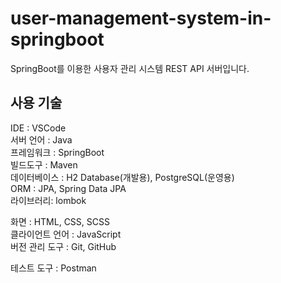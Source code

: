 # user-management-system-in-springboot
SpringBoot를 이용한 사용자 관리 시스템 REST API 서버입니다.

## 사용 기술

IDE : VSCode   
서버 언어 : Java   
프레임워크 : SpringBoot   
빌드도구 : Maven   
데이터베이스 : H2 Database(개발용), PostgreSQL(운영용)   
ORM : JPA, Spring Data JPA   
라이브러리: lombok   
   
화면 : HTML, CSS, SCSS   
클라이언트 언어 : JavaScript   
버전 관리 도구 : Git, GitHub   
   
테스트 도구 : Postman
